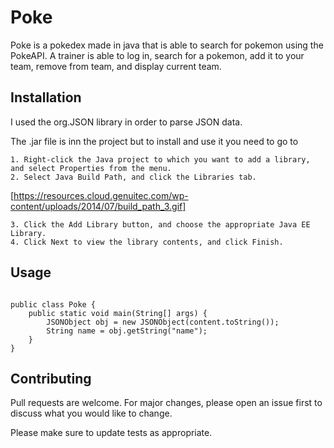 # Poke

Poke is a pokedex made in java that is able to search for pokemon using the PokeAPI. A trainer is able to log in, search for a pokemon, add it to your team, remove from team, and display current team.

## Installation

I used the org.JSON library in order to parse JSON data.

The .jar file is inn the project but to install and use it you need to go to 

```
1. Right-click the Java project to which you want to add a library, and select Properties from the menu.
2. Select Java Build Path, and click the Libraries tab.
```
[https://resources.cloud.genuitec.com/wp-content/uploads/2014/07/build_path_3.gif]
```
3. Click the Add Library button, and choose the appropriate Java EE Library.
4. Click Next to view the library contents, and click Finish.
```

## Usage

```import org.json.JSONObject;

public class Poke {
    public static void main(String[] args) {
        JSONObject obj = new JSONObject(content.toString());
        String name = obj.getString("name");
    }
}
```

## Contributing
Pull requests are welcome. For major changes, please open an issue first to discuss what you would like to change.

Please make sure to update tests as appropriate.